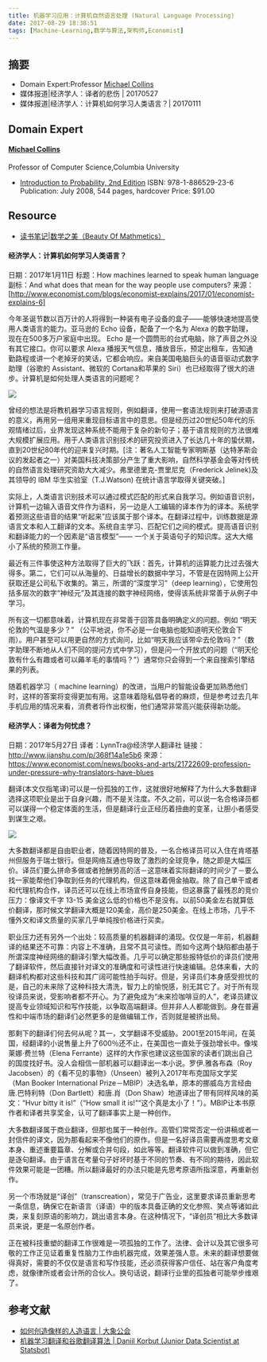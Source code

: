 ```yaml
---
title: 机器学习应用：计算机自然语言处理 (Natural Language Processing)
date: 2017-08-29 18:38:51
tags: [Machine-Learning,数学与算法,架构师,Economist]
---
```

## 摘要
- Domain Expert:Professor [Michael Collins](http://www.cs.columbia.edu/~mcollins/)
- 媒体报道|经济学人：译者的悲伤 | 20170527
- 媒体报道|经济学人：计算机如何学习人类语言？| 20170111

<!--more-->

## Domain Expert
#### [Michael Collins](http://www.cs.columbia.edu/~mcollins/)
Professor of Computer Science,Columbia University
- [Introduction to Probability, 2nd Edition](http://athenasc.com/probbook.html)
ISBN: 978-1-886529-23-6
Publication: July 2008, 544 pages, hardcover
Price: $91.00

## Resource

- [读书笔记|数学之美（Beauty Of Mathmetics）](https://riboseyim.github.io/2017/08/30/Mathmetics-Beauty/)

#### 经济学人：计算机如何学习人类语言？
日期：2017年1月11日
标题：How machines learned to speak human language
副标：And what does that mean for the way people use computers?
来源：[http://www.economist.com/blogs/economist-explains/2017/01/economist-explains-6]

今年圣诞节数以百万计的人将得到一种装有电子设备的盒子——能够快速地提高使用人类语言的能力。亚马逊的 Echo 设备，配备了一个名为 Alexa 的数字助理，现在在500多万户家庭中出现。 Echo 是一个圆筒形的台式电脑，除了声音之外没有其它接口。你可以要求 Alexa 播报天气信息，播放音乐，预定出租车，告知通勤路程或讲一个老掉牙的笑话，它都会响应。来自美国电脑巨头的语音驱动式数字助理（谷歌的 Assistant、微软的 Cortana和苹果的 Siri）也已经取得了很大的进步。计算机是如何处理人类语言的问题呢？

![](http://omaxozji3.bkt.clouddn.com/NLP_Amazon_Echo.jpg)

曾经的想法是将教机器学习语言规则，例如翻译，使用一套语法规则来打破源语言的意义，再用另一组用来重现目标语言中的意思。但是经历过20世纪50年代的乐观情绪过后，业界发现这种系统不能用于复杂的新句子；基于语言规则的方法很难大规模扩展应用。用于人类语言识别技术的研究投资进入了长达几十年的蛰伏期，直到20世纪80年代的迎来复兴时期。[注：著名人工智能专家明斯基（达特茅斯会议的发起者之一）对美国科技决策部分产生了重大影响，自然科学基金会等对传统的自然语言处理研究资助大大减少。弗里德里克-贾里尼克（Frederick Jelinek)及其领导的 IBM 华生实验室（T.J.Watson) 在统计语言学取得关键突破。]

实际上，人类语言识别技术可以通过模式匹配的形式来自我学习。例如语音识别，计算机一边输入语音文件作为语料，另一边是人工编辑的译本作为的译本。系统学着预测这些语音的结果“听起来”应该属于那个译本。在翻译过程中，训练数据是源语言文本和人工翻译的文本。系统自主学习、匹配它们之间的模式。提高语音识别和翻译能力的一个因素是“语言模型”—— 一个关于英语句子的知识库。这大大缩小了系统的预测工作量。

最近有三件事使这种方法取得了巨大的飞跃：首先，计算机的运算能力比过去强大得多。第二，它们可以从海量的、日益增长的数据中学习，不管是在因特网上公开获取还是公司私下收集的。第三，所谓的“深度学习”（deep learning），它使用包括多层次的数字“神经元”及其连接的数字神经网络，使得该系统非常善于从例子中学习。

所有这一切都意味着，计算机现在非常善于回答具备明确定义的问题。例如 “明天伦敦的气温是多少？” （公平地说，你不必是一台电脑也能知道明天伦敦会下雨）。用户甚至可以用更自然的方式询问，比如“明天我应该带伞去伦敦吗？”（数字助理不断地从人们不同的提问方式中学习），但是问一个开放式的问题（“明天伦敦有什么有趣或者可以薅羊毛的事情吗？”）通常你只会得到一个来自搜索引擎结果的列表。

随着机器学习（ machine learning）的改进，当用户的智能设备更加熟悉他们时，这样的答案将变得更加有用。这意味着隐私倡导者的麻烦，但是参考过去几年手机应用的情况来看，消费者将作出权衡，他们通常非常高兴能获得新功能。

#### 经济学人：译者为何忧虑？

日期：2017年5月27日
译者：LynnTra@经济学人翻译社
链接：http://www.jianshu.com/p/368f14a1e5b6
來源：https://www.economist.com/news/books-and-arts/21722609-profession-under-pressure-why-translators-have-blues

翻译(本文仅指笔译)可以是一份孤独的工作，这就很好地解释了为什么大多数翻译选择这项职业是出于自身兴趣，而不是关注度。不久之前，可以说一名合格译员都可以谋得一个稳定体面的生活，但是翻译行业正经历着扭曲的变革，让胆小者感受到谋生之艰。

![](http://omaxozji3.bkt.clouddn.com/NLP_20170527_BKD001.jpg)

大多数翻译都是自由职业者，随着因特网的普及，一名合格译员可以入住在肯塔基州但服务于瑞士银行。但是网络互通也导致了激烈的全球竞争，随之即是大幅压价。译员们要么拼命多做或者抢酬劳高的活－这意味着实际翻译的时间少了－要么找一家能帮他们争取到任务的代理机构，但这意味着佣金抽取。除了自己单干或者和代理机构合作，译员还可以在线上市场宣传自身技能，但这暴露了最残忍的竞价压力：像译文千字 13-15 美金这么低的价格也不是没有。以前50美金左右就算低价翻译，那时候文学翻译大概是120美金，高价是250美金。在线上市场，几乎不懂外文和译文质量的买家几乎单纯按价格进行买卖。

职业压力还有另外一个出处：较高质量的机器翻译的涌现。仅仅是一年前，机器翻译的结果还不可靠：内容上不准确，且常不具可读性。而如今这两个缺陷都由基于所谓深度神经网络的翻译引擎大幅改善。几乎可以确定那些报特低价的译员们使用了翻译软件，然后直接针对译文的准确度和可读性进行快速编辑。总体来看，大的翻译机构都对这些科技和其广阔可能性拍手叫好。但是，另译员们本身感受担忧的是，自己的未来除了这种科技大清洗，智力上的愉悦感，别无其它了。对于所有现役译员来说，受影响者都不开心。为了避免成为“未来捡咖啡豆的人”，老译员建议提高专业领域知识和写作技能，以争取高端翻译。但并非人人都能做到。身在普遍性和中端市场的翻译们必然更多的是做编辑工作，否则就是被挤出局。

那剩下的翻译们何去何从呢？其一，文学翻译不受威胁。2001至2015年间，在英国，经翻译的小说售量上升了600％还不止，在美国也一直处于强劲增长中。像埃莱娜·费兰特（Elena Ferrante）这样的大作家也建议这些国家的读者们跳出自己的国度找好书。没人会相信一部机器可以翻译出一本小说。罗伊.雅各布森（Roy Jacobsen）的《看不见的事物》（Unseen）被列入2017年布克国际文学奖（Man Booker International Prize－MBIP）决选名单，原本的挪威岛方言经由唐.巴特利特（Don Bartlett）和唐.肖（Don Shaw）地道译出了带有同样风味的英文：“Hvur bitty it is!”（“How small it is!”“这个真是太小了！”）。MBIP让本书原作者和译者共享奖金，认可了翻译事实上是一种创作。

大多数翻译属于商业翻译，但那也属于一种创作。高管们常常否定一份讲稿或者一封信件的译文，因为那看起来不像他们的原作。但是一名好译员需要再度思考文章本身、重述重要篇章、分解或合并句段，如此等等。翻译软件可以做到准确，但它是逐句翻译。由于语言在考量句子好坏时基于不同的节奏、有不同的期待，因此软件效果可能是一团糟。所以翻译最好的办法只能是先思考原语所指深意，再重新创作。

另一个市场就是“译创”（transcreation），常见于广告业，这里要求译员重新思考一条信息，确保它在新语言（译语）中的版本具备正确的文化参照、笑点等诸如此类，来复刻原语的影响力，跳出语言本身。在这种情况下，“译创员”相比大多数译员来说，更是一名原创作者。

正在被科技重塑的翻译工作很难是一项孤独的工作了。法律、会计以及其它很多可敬的工作正见证着重复性脑力工作由机器完成，效果差强人意。未来的翻译想要做得真好，需要的不仅仅是语言和写作技能，还必须获得客户信任、站在客户角度考虑，就像律所或者会计所的合伙人。换句话说，翻译行业里的孤独者可能举步维艰了。

## 参考文献
- [如何创造像样的人造语言 | 大象公会](https://mp.weixin.qq.com/s?__biz=MjM5NzQwNjcyMQ==&amp;mid=217093482&amp;idx=1&amp;sn=5f21c839968e588505d60fcba8d80a1a&amp;scene=1#rd)
- [机器学习翻译和谷歌翻译算法 | Daniil Korbut (Junior Data Scientist at Statsbot)](http://www.infoq.com/cn/news/2017/08/Machine-learning-Google-ranslati?utm_campaign=infoq_content&utm_source=infoq&utm_medium=feed&utm_term=global)
